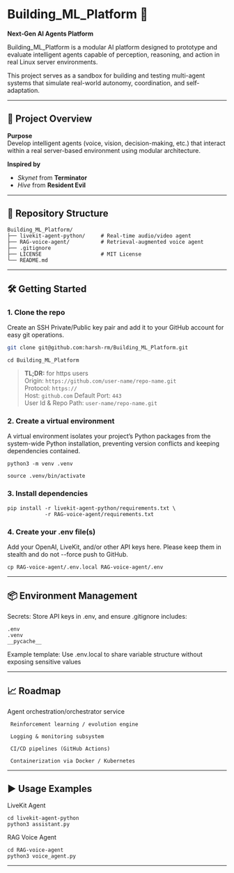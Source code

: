 # Building_ML_Platform 🤖

**Next‑Gen AI Agents Platform** 

Building_ML_Platform is a modular AI platform designed to prototype and evaluate intelligent agents capable of perception, reasoning, and action in real Linux server environments. 

This project serves as a sandbox for building and testing multi-agent systems that simulate real-world autonomy, coordination, and self-adaptation.

---

## 🧠 Project Overview

**Purpose**  
  Develop intelligent agents (voice, vision, decision-making, etc.) that interact within a real server-based environment using modular architecture.

**Inspired by**  
  - *Skynet* from **Terminator**  
  - *Hive* from **Resident Evil**

---

## 🚧 Repository Structure
~~~
Building_ML_Platform/
├── livekit-agent-python/     # Real‑time audio/video agent
├── RAG-voice-agent/          # Retrieval‑augmented voice agent
├── .gitignore
├── LICENSE                   # MIT License
└── README.md
~~~

---

## 🛠️ Getting Started

### 1. Clone the repo 
Create an SSH Private/Public key pair and add it to your GitHub account for easy git operations.
```bash
git clone git@github.com:harsh-rm/Building_ML_Platform.git
```
```
cd Building_ML_Platform
```
> **TL;DR:**  for https users  
> Origin: `https://github.com/user-name/repo-name.git`  
> Protocol: `https://`  
> Host: `github.com` 
> Default Port: `443`  
> User Id & Repo Path: `user-name/repo-name.git`

### 2. Create a virtual environment 
A virtual environment isolates your project’s Python packages from the system-wide Python installation, preventing version conflicts and keeping dependencies contained.
```
python3 -m venv .venv
```
```
source .venv/bin/activate
```

### 3. Install dependencies
```
pip install -r livekit-agent-python/requirements.txt \
            -r RAG-voice-agent/requirements.txt
```

### 4. Create your .env file(s)
Add your OpenAI, LiveKit, and/or other API keys here. Please keep them in stealth and do not --force push to GitHub.
```
cp RAG-voice-agent/.env.local RAG-voice-agent/.env
```

---

## 📦 Environment Management
Secrets: Store API keys in .env, and ensure .gitignore includes:  
```
.env
.venv
__pycache__
```  
Example template: Use .env.local to share variable structure without exposing sensitive values

---

## 📈 Roadmap
 Agent orchestration/orchestrator service
~~~
 Reinforcement learning / evolution engine

 Logging & monitoring subsystem

 CI/CD pipelines (GitHub Actions)

 Containerization via Docker / Kubernetes
~~~

---

## ▶️ Usage Examples
LiveKit Agent
```
cd livekit-agent-python
python3 assistant.py
```

RAG Voice Agent
```
cd RAG-voice-agent
python3 voice_agent.py
```

---
